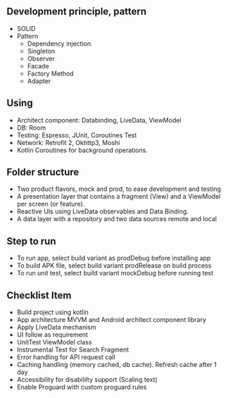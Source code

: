 ## Development principle, pattern
- SOLID
- Pattern
  - Dependency injection
  - Singleton
  - Observer
  - Facade
  - Factory Method
  - Adapter

## Using
- Architect component: Databinding, LiveData, ViewModel
- DB: Room
- Testing: Espresso, JUnit, Coroutines Test
- Network: Retrofit 2, Okhttp3, Moshi
- Kotlin Coroutines for background operations.

## Folder structure
- Two product flavors, mock and prod, to ease development and testing 
- A presentation layer that contains a fragment (View) and a ViewModel per screen (or feature).
- Reactive UIs using LiveData observables and Data Binding.
- A data layer with a repository and two data sources remote and local

## Step to run
- To run app, select build variant as prodDebug before installing app
- To build APK file, select build variant prodRelease on build process
- To run unit test, select build variant mockDebug before running test

## Checklist Item
- Build project using kotlin 
- App architecture MVVM and Android architect component library
- Apply LiveData mechanism
- UI follow as requirement
- UnitTest ViewModel class
- Instrumental Test for Search Fragment
- Error handling for API request call
- Caching handling (memory cached, db cache). Refresh cache after 1 day
- Accessibility for disabililty support (Scaling text)
- Enable Proguard with custom proguard rules
